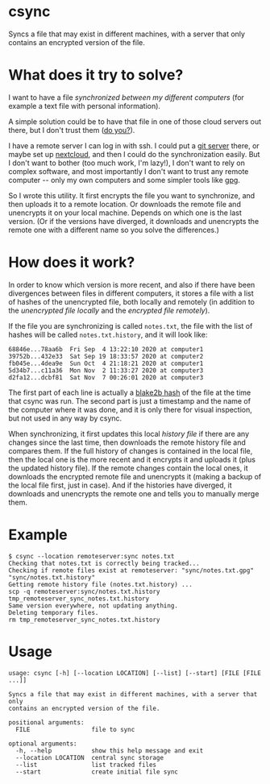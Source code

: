 # csync

Syncs a file that may exist in different machines, with a server that
only contains an encrypted version of the file.


# What does it try to solve?

I want to have a file *synchronized between my different computers*
(for example a text file with personal information).

A simple solution could be to have that file in one of those cloud
servers out there, but I don't trust them ([do
you?](https://en.wikipedia.org/wiki/Edward_Snowden#Revelations)).

I have a remote server I can log in with ssh. I could put a [git
server](https://git-scm.com/book/fa/v2/Git-on-the-Server-Setting-Up-the-Server)
there, or maybe set up [nextcloud](https://nextcloud.com/), and
then I could do the synchronization easily. But I don't want to bother
(too much work, I'm lazy!), I don't want to rely on complex software,
and most importantly I don't want to trust any remote computer -- only
my own computers and some simpler tools like [gpg](https://gnupg.org/).

So I wrote this utility. It first encrypts the file you want to
synchronize, and then uploads it to a remote location. Or downloads
the remote file and unencrypts it on your local machine. Depends on
which one is the last version. (Or if the versions have diverged, it
downloads and unencrypts the remote one with a different name so you
solve the differences.)


# How does it work?

In order to know which version is more recent, and also if there have
been divergences between files in different computers, it stores a
file with a list of hashes of the unencrypted file, both locally and
remotely (in addition to the *unencrypted file locally* and the
*encrypted file remotely*).

If the file you are synchronizing is called `notes.txt`, the file with
the list of hashes will be called `notes.txt.history`, and it will
look like:

```
68846e...78aa6b  Fri Sep  4 13:22:10 2020 at computer1
39752b...432e33  Sat Sep 19 18:33:57 2020 at computer2
fb045e...4dea9e  Sun Oct  4 21:18:21 2020 at computer1
5d34b7...c11a36  Mon Nov  2 11:33:27 2020 at computer3
d2fa12...dcbf81  Sat Nov  7 00:26:01 2020 at computer3
```

The first part of each line is actually a
[blake2b hash](https://en.wikipedia.org/wiki/BLAKE_(hash_function)#BLAKE2) of
the file at the time that csync was run. The second part is just a
timestamp and the name of the computer where it was done, and it is
only there for visual inspection, but not used in any way by csync.

When synchronizing, it first updates this local *history file* if
there are any changes since the last time, then downloads the remote
history file and compares them. If the full history of changes is
contained in the local file, then the local one is the more recent and
it encrypts it and uploads it (plus the updated history file). If the
remote changes contain the local ones, it downloads the encrypted
remote file and unencrypts it (making a backup of the local file
first, just in case). And if the histories have diverged, it downloads
and unencrypts the remote one and tells you to manually merge them.


# Example

```
$ csync --location remoteserver:sync notes.txt
Checking that notes.txt is correctly being tracked...
Checking if remote files exist at remoteserver: "sync/notes.txt.gpg" "sync/notes.txt.history"
Getting remote history file (notes.txt.history) ...
scp -q remoteserver:sync/notes.txt.history tmp_remoteserver_sync_notes.txt.history
Same version everywhere, not updating anything.
Deleting temporary files.
rm tmp_remoteserver_sync_notes.txt.history
```


# Usage

```
usage: csync [-h] [--location LOCATION] [--list] [--start] [FILE [FILE ...]]

Syncs a file that may exist in different machines, with a server that only
contains an encrypted version of the file.

positional arguments:
  FILE                 file to sync

optional arguments:
  -h, --help           show this help message and exit
  --location LOCATION  central sync storage
  --list               list tracked files
  --start              create initial file sync
```
